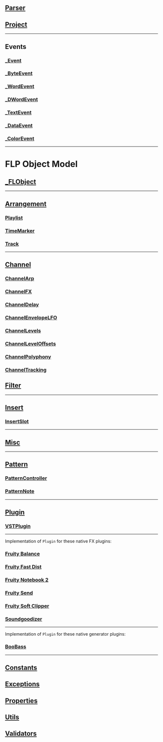 ## [**Parser**](reference/parser.md)

## [**Project**](reference/project.md)

---

## Events

### [\_Event](reference/event.md#event)

### [\_ByteEvent](reference/event.md#byteevent)

### [\_WordEvent](reference/event.md#wordevent)

### [\_DWordEvent](reference/event.md#dwordevent)

### [\_TextEvent](reference/event.md#textevent)

### [\_DataEvent](reference/event.md#dataevent)

### [\_ColorEvent](reference/event.md#colorevent)

---

# FLP Object Model

## [\_FLObject](reference/flobject.md)

---

## [Arrangement](reference/arrangement.md#arrangement)

### [Playlist](reference/arrangement.md#playlist)

### [TimeMarker](reference/arrangement.md#timemarker)

### [Track](reference/arrangement.md#track)

---

## [Channel](reference/channel.md#channel)

### [ChannelArp](reference/channel.md#channelarp)

### [ChannelFX](reference/channel.md#channelfx)

### [ChannelDelay](reference/channel.md#channeldelay)

### [ChannelEnvelopeLFO](reference/channel.md#channelenvelopelfo)

### [ChannelLevels](reference/channel.md#channellevels)

### [ChannelLevelOffsets](reference/channel.md#channelleveloffsets)

### [ChannelPolyphony](reference/channel.md#channelpolyphony)

### [ChannelTracking](reference/channel.md#channeltracking)

## [Filter](reference/channel.md#filter)

---

## [Insert](reference/insert.md#insert)

### [InsertSlot](reference/insert.md#insertslot)

---

## [Misc](reference/misc.md)

---

## [Pattern](reference/pattern.md#pattern)

### [PatternController](reference/pattern.md#patterncontroller)

### [PatternNote](reference/pattern.md#patternnote)

---

## [Plugin](reference/plugin.md#plugin)

### [VSTPlugin](reference/plugin.md#vstplugin)

---

Implementation of `Plugin` for these native FX plugins:

### [Fruity Balance](reference/plugin.md#fruity-balance)

### [Fruity Fast Dist](reference/plugin.md#fruity-fast-dist)

### [Fruity Notebook 2](reference/plugin.md#fruity-notebook-2)

### [Fruity Send](reference/plugin.md#fruity-send)

### [Fruity Soft Clipper](reference/plugin.md#fruity-soft-clipper)

### [Soundgoodizer](reference/plugin.md#soundgoodizer)

---

Implementation of `Plugin` for these native generator plugins:

### [BooBass](reference/plugin.md#boobass)

---

## [Constants](reference/constants.md)

## [Exceptions](reference/exceptions.md)

## [Properties](reference/properties.md)

## [Utils](reference/utils.md)

## [Validators](reference/validators.md)
